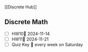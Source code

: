 [[Discrete Hub]]

## **Discrete Math**

- [ ] HW10📅 2024-11-14
- [ ] HW11📅 2024-11-21 
- [ ] Quiz Key 🔁 every week on Saturday